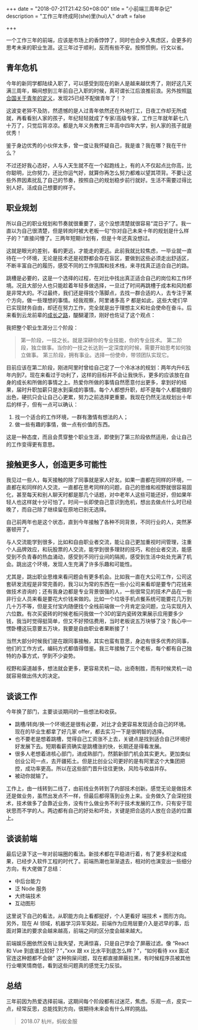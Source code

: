 +++
date = "2018-07-21T21:42:50+08:00"
title = "小前端三周年杂记"
description = "工作三年终成阿(she)里(hui)人"
draft = false

+++

一个工作三年的前端，应该是市场上的香饽饽了，同时也会步入焦虑区，会更多的思考未来的职业生涯。这三年过于顺利，反而有些不安。按照惯例，行文以省。

## 青年危机
今年的新同学都陆续入职了，可以感受到现在的新人是越来越优秀了，刚好这几天满三周年，瞬间想到三年前自己入职的时候，真可谓长江后浪推前浪。另外按照[联合国关于青年的定义](http://www.un.org/zh/events/youth/index.shtml)，发现25已经不配做青年了！？

这波变老猝不及防，然遗憾的是人过青年依然还在外地打工，日夜工作却无所成就，再看看别人家的孩子，年纪轻轻就成了专家/高级专家，工作三年就年薪七八十万了，只觉后背凉凉。都是九年义务教育三年高中四年大学，别人家的孩子就是优秀！

鉴于身边优秀的小伙伴太多，曾一度让我怀疑自己，我是谁？我在哪？我在干什么？

不过还好我心态好，人与人天生就不在一个起跑线上，有的人不仅起点比你高，比你聪明，比你努力，还比你运气好，就算你再怎么努力都难以望其项背。不要让这些外界因素扰乱了自己的节奏，按照自己的规划稳步前行就好。生活不需要过得比别人好。活成自己想要的样子。

## 职业规划
所以自己的职业规划和节奏就很重要了，这个没想清楚就很容易“混日子”了。我一直以为自己很清楚，但是转岗时被大老板一句“你对自己未来十年的规划是什么样子的？”直接问懵了。三两年短期计划有，但是十年还真没想过。

这就是眼光的差别，看的更远，才能走的更远。此前我就比较焦虑，一毕业就一直待在一个环境，无论是技术还是视野都会存在盲区，要做到这些必须走出舒适区，不断丰富自己的履历，感受不同的工作氛围和技术栈，来寻找真正适合自己的路。

跳槽是必要的，这是一个选择的过程，在对比中找出真正适合自己的岗位和工作环境。况且大部分人也只能趁着年轻多做选择，一旦过了时间再跳槽于成本和风险都是非常大的。不过最终，我们还是得找个落脚点，去找一群合适的人，去专注于某个方向，做一些理想的事情。经我观察，阿里诸多高 P 都是如此，这些大佬们早已实现财务自由，却还在努力工作，完全就是出于理想主义和社会使命在奋斗。后来看到云龙前辈的[成长之路](https://github.com/fouber/blog/issues/41)，醍醐灌顶，刚好也佐证了这个观点：

我把整个职业生涯分三个阶段：

> 第一阶段，一技之长。就是深耕你的专业技能，你的专业技术。
> 第二阶段，独立做事。当你的一技之长达到一定深度的时候，需要开始思考如何独立做事。
> 第三阶段，拥有事业。选择一份使命，带领团队实现它。

目前应该在第二阶段，刚进阿里时曾给自己定了一个冷冰冰的规划：两年内升6五年内到7。现在来看过于功利了，这样的目标并不会让我快乐，更多的应该放在自身的成长和所做的事情之上。热爱你所做的事情自然愿意付出更多，拿到好的结果，届时升职加薪只是水到渠成的事情。每个人都想升职，却不是每个人都能做的出色，硬抗只会让自己心更累，努力之前选择更重要。我现在仍然无法规划出十年后的样子，但有一点可以确认：

1. 找一个适合的工作环境，一群有激情有想法的人；
2. 做一些有趣的事情，做一点有价值的东西。

这是一种态度，而且会贯穿整个职业生涯，即使到了第三阶段依然适用，会让自己的工作变得更有意思。


## 接触更多人，创造更多可能性

我见过一些人，每天接触的除了同事就是家人好友。如果一直都在同样的环境，一直都在和同样的人交流，一直都在思考同样的问题，自己的思维和视野就很容易固化，甚至每天和别人聊天时都是那几个话题，对中老年人这些可能还好，但如果年轻人也这样就十分可怕了。时间一长即使自己意识到危机，想出去做点什么时已经晚了，而自己除了继续留在原地已别无选择。

自己前两年也是这个状态，直到今年接触了各种不同背景，不同行业的人，突然茅塞顿开了。

与人交流能学到很多，比如和自由职业者交流，能让自己更加重视时间管理，注重个人品牌效应，和玩股票的人交流，能学到很多理财的技巧，和创业者交流，能感受到不负青春的热血涌动，感受到不同行业间的隔阂，感受到生活中处处充满了机会。跳出这个环境，发现人生充满了许多乐趣和可能性。

尤其是，跳出职业思维来看问题会有更多机会。比如我一直在大公司工作，公司这套研发流程是非常完善的，我习以为常的东西在一些小公司来看却是要专门花钱来做技术咨询的；还有我身边都是专业背景很强的人，一些很常见的技术产品在一些非行业人员来看是要花大价钱来做的。比如一个垃圾手机点餐系统可能要花几万到几十万不等，但是支付宝内随便找个全栈前端做一个月肯定没问题，立马实现月入六位数。有次买瓷砖的时候老板问我做一个3D的室内瓷砖效果展示应用要多少钱，我当时觉得挺简单，但又不好预估费用，当时老板说五万块够了没？我心中一愣卧槽这玩意要五万块，我要是自由职业者果断接了！

当然大部分时候我们是在跟同事接触，其实也蛮有意思，身边有很多优秀的同事，他们的工作方式，编码方式都值得借鉴。我三年接触了三个老板，每个都有自己独特的办事方式，学到不少姿势。

视野和渠道越多，想法就会更多，更容易灵机一动，出奇制胜，而有时候灵机一动就容易做出伟大的决定。

## 谈谈工作

今年换了部门，主要谈谈期间的一些想法和收获。

- 跳槽/转岗/换一个环境还是很有必要，对比才会更容易发现适合自己的环境。现在的毕业生都拿了好几家 offer，都去实习一下是很明智的选择。
- 也不要老是想着跳槽，觉得自己工资涨不上去，关键点是找到适合自己环境好好发展下去。短期看薪资确实是跳槽涨的快，长期还是得看发展。
- 很多人老想着进核心部门，进成熟部门，然鹅新部门机会其实更大。更加类似创业公司一点，去开疆拓土。但是比创业公司更好的是有阿里这个大集团把控，成功率更高。所以在这些部门晋升往往更快，风险与收益并存。
- 被动你就输了。

工作上，由一线转到二线了，由前线业务转到了内部技术创新。感觉无论是做技术还是做业务，虽然出发点不一样，但最后都得落到业务上来。业务做久了会深挖技术，技术做多了会靠近业务，没有什么做业务不利于技术发展的工作，只有安于现状思而不学的人。两边都有自己的好处和坏处，关键是把合适的人放在合适的位置上。


## 谈谈前端
最后记录下这一年对前端圈的看法。新技术都在平稳进行着，有了更多积淀和成果，已经步入软件工程的时代了。前端热潮也渐渐退去，相对的也演变出一些细分方向，有大佬做了总结：

- 中后台能力
- 泛 Node 服务
- 大终端技术
- 互动图形

这里说下自己的看法，从职能方向上看都挺好，个人更看好 端技术 + 图形方向。另外，现在 AI 领域，机器学习异军突起，前端作为应用层要介入是迟早的事，后面对算法的要求会越来越高，前端之间的区分度会越来越大。

前端娱乐圈依然没有让我失望，充满惊喜，只是自己学会了屏蔽过滤。像 “React 和 Vue 到底谁比较好？”，”xxx 跟 xx 比水平到底怎么样？”，“如何看待 xxx 面试官连这种题都不会做” 这种狗屎问题，现在都直接屏蔽拉黑，有时候程序员被其他行业嘲笑情商低，看到这些问题真的感觉无力反驳。

## 总结
三年前因为热爱选择前端，这期间每个阶段都有过迷茫，焦虑。乐观一点，皮实一点，经常反思，总能找到方向，很期待未来会有什么样的挑战。

> 2018.07 杭州，蚂蚁金服